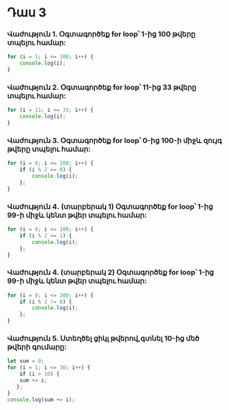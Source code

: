 # Դաս 3
### Վաժություն 1. Օգտագործեք for loop՝ 1-ից 100 թվերը տպելու համար:

```js
for (i = 1; i <= 100; i++) {
	console.log(i);
} 
```
### Վաժություն 2.  Օգտագործեք for loop՝ 11-ից 33 թվերը տպելու համար:

```js
for (i = 11; i <= 33; i++) {
	console.log(i);
}
```

### Վաժություն 3. Օգտագործեք for loop՝ 0-ից 100-ի միջև զույգ թվերը տպելու համար:


```js
for (i = 0; i <= 100; i++) {
	if (i % 2 == 0) {
		console.log(i);
    };
}
```

### Վաժություն 4․ (տարբերակ 1) Օգտագործեք for loop՝ 1-ից 99-ի միջև կենտ թվեր տպելու համար:


```js
for (i = 0; i <= 100; i++) {
	if (i % 2 == 1) {
		console.log(i);
    };
}
```
### Վաժություն 4. (տարբերակ 2) Օգտագործեք for loop՝ 1-ից 99-ի միջև կենտ թվեր տպելու համար:

```js
for (i = 0; i <= 100; i++) {
	if (i % 2 != 0) {
		console.log(i);
    };
}
```

### Վաժություն 5. Ստեղծել ցիկլ թվերով,գտնել 10-ից մեծ թվերի գումարը:

```js
let sum = 0;
for (i = 1; i <= 30; i++) {
	if (i > 10) {
	sum += i;
   };
}
console.log(sum += i);
```